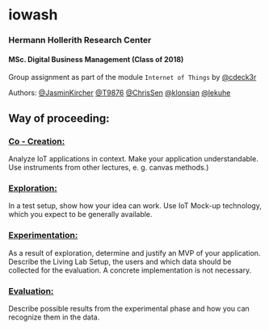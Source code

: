 # iowash
### Hermann Hollerith Research Center  
#### MSc. Digital Business Management (Class of 2018) 
Group assignment as part of the module `Internet of Things` by [@cdeck3r](https://github.com/cdeck3r)  
  
Authors: [@JasminKircher](https://github.com/JasminKircher) [@T9876](https://github.com/T9876) [@ChrisSen](https://github.com/ChrisSen) [@klonsian](https://github.com/klonsian) [@lekuhe](https://github.com/lekuhe)

## Way of proceeding:
### [Co - Creation:](https://github.com/hhzsmartlab/iowash/tree/master/01_Co-Creation)
Analyze IoT applications in context. Make your application understandable. Use instruments from other lectures, e. g. canvas methods.)

### [Exploration:](https://github.com/hhzsmartlab/iowash/tree/master/02_Exploration)
In a test setup, show how your idea can work. Use IoT Mock-up technology, which you expect to be generally available.

### [Experimentation:](https://github.com/hhzsmartlab/iowash/tree/master/03_Experimentation)
As a result of exploration, determine and justify an MVP of your application. Describe the Living Lab Setup, the users and which data should be collected for the evaluation. A concrete implementation is not necessary.

### [Evaluation:](https://github.com/hhzsmartlab/iowash/tree/master/04_Evaluation)
Describe possible results from the experimental phase and how you can recognize them in the data.
